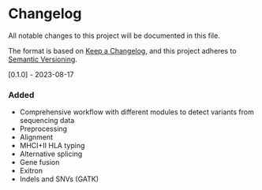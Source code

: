 # Changelog

All notable changes to this project will be documented in this file.

The format is based on [Keep a Changelog](https://keepachangelog.com/en/1.0.0/),
and this project adheres to [Semantic Versioning](https://semver.org/spec/v2.0.0.html).

[0.1.0] - 2023-08-17

### Added

- Comprehensive workflow with different modules to detect variants from sequencing data
- Preprocessing
- Alignment
- MHCI+II HLA typing 
- Alternative splicing
- Gene fusion 
- Exitron 
- Indels and SNVs (GATK)
